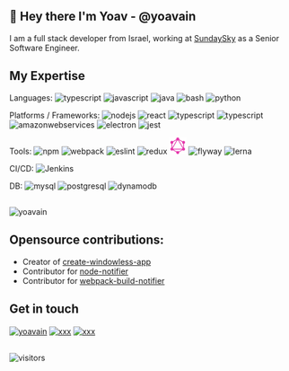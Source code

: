 ## 👋  Hey there I'm Yoav - @yoavain

I am a full stack developer from Israel, working at [SundaySky](https://sundaysky.com/) as a Senior Software Engineer.

## My Expertise
<p>
    <span>Languages:</span>
	<img src="https://konpa.github.io/devicon/devicon.git/icons/typescript/typescript-original.svg" alt="typescript" width="30" height="30"/>
	<img src="https://konpa.github.io/devicon/devicon.git/icons/javascript/javascript-original.svg" alt="javascript" width="30" height="30"/>
	<img src="https://konpa.github.io/devicon/devicon.git/icons/java/java-original-wordmark.svg" alt="java" width="30" height="30"/>
	<img src="https://bashlogo.com/img/symbol/svg/full_colored_dark.svg" alt="bash" width="30" height="30"/>
	<img src="https://konpa.github.io/devicon/devicon.git/icons/python/python-original.svg" alt="python" width="30" height="30"/>
</p>

<p>
    <span>Platforms / Frameworks:</span>
    <img src="https://konpa.github.io/devicon/devicon.git/icons/nodejs/nodejs-plain.svg" alt="nodejs" width="30" height="30"/>
    <img src="https://konpa.github.io/devicon/devicon.git/icons/react/react-original-wordmark.svg" alt="react" width="30" height="30"/>
	<img src="https://avatars0.githubusercontent.com/u/12972006?s=30" alt="typescript" width="30" height="30"/>
	<img src="https://avatars2.githubusercontent.com/u/17189275?s=30" alt="typescript" width="30" height="30"/>
	<img src="https://konpa.github.io/devicon/devicon.git/icons/amazonwebservices/amazonwebservices-original-wordmark.svg" alt="amazonwebservices" width="30" height="30"/>
    <img src="https://konpa.github.io/devicon/devicon.git/icons/electron/electron-original.svg" alt="electron" width="30" height="30"/>
    <img src="https://jestjs.io/img/jest.png" alt="jest" width="30" height="30"/>   
</p>

<p>
    <span>Tools:</span>
    <img src="https://konpa.github.io/devicon/devicon.git/icons/npm/npm-original-wordmark.svg" alt="npm" width="30" height="30"/>
    <img src="https://konpa.github.io/devicon/devicon.git/icons/webpack/webpack-original.svg" alt="webpack" width="30" height="30"/>
    <img src="https://d33wubrfki0l68.cloudfront.net/204482ca413433c80cd14fe369e2181dd97a2a40/092e2/assets/img/logo.svg" alt="eslint" width="30" height="30"/>
    <img src="https://redux.js.org/img/redux.svg" alt="redux" width="30" height="30"/>
    <img src="https://raw.githubusercontent.com/dotansimha/graphql-code-generator/master/website/static/img/GraphQL_Logo.svg" alt="graphql-code-generator" width="30" height="30"/>
    <img src="https://flywaydb.org/assets/logo/flyway-logo-tm.png" alt="flyway" width="30" height="30"/>
    <img src="https://user-images.githubusercontent.com/645641/79596653-38f81200-80e1-11ea-98cd-1c6a3bb5de51.png" alt="lerna" width="30" height="30"/>
</p>
  
<p>
    <span>CI/CD:</span>
    <img src="https://mirror.serverion.com/jenkins/art/jenkins-logo/256x256/headshot.png" alt="Jenkins" width="30" height="30"/>
</p>

<p >
    <span>DB:</span>
	<img src="https://konpa.github.io/devicon/devicon.git/icons/mysql/mysql-original-wordmark.svg" alt="mysql" width="30" height="30"/>
	<img src="https://konpa.github.io/devicon/devicon.git/icons/postgresql/postgresql-original-wordmark.svg" alt="postgresql" width="30" height="30"/>
	<img src="https://upload.wikimedia.org/wikipedia/commons/f/fd/DynamoDB.png" alt="dynamodb" width="30" height="30"/>
</p>

##
<p >
	<img src="https://github-readme-stats.vercel.app/api?username=yoavain&show_icons=true" alt="yoavain" />
</p>


## Opensource contributions:
- Creator of [create-windowless-app](https://github.com/yoavain/create-windowless-app)
- Contributor for [node-notifier](https://github.com/mikaelbr/node-notifier)
- Contributor for [webpack-build-notifier](https://github.com/RoccoC/webpack-build-notifier)

## Get in touch
<p>
<a href="https://twitter.com/yoavain" target="blank"><img align="center" src="https://cdn.jsdelivr.net/npm/simple-icons@3.0.1/icons/twitter.svg" alt="yoavain" height="30" width="30" /></a>
<a href="https://linkedin.com/in/yoavvainrich" target="blank"><img align="center" src="https://cdn.jsdelivr.net/npm/simple-icons@3.0.1/icons/linkedin.svg" alt="xxx" height="30" width="30" /></a>
<a href="https://dev.to/yoavain" target="blank"><img align="center" src="https://cdn.jsdelivr.net/npm/simple-icons@3.0.1/icons/dev-dot-to.svg" alt="xxx" height="30" width="30" /></a>
</p>

##
<!--![visitors](https://visitor-badge.glitch.me/badge?page_id=yoavain.yoavain)-->
![visitors](https://komarev.com/ghpvc/?username=yoavain)
